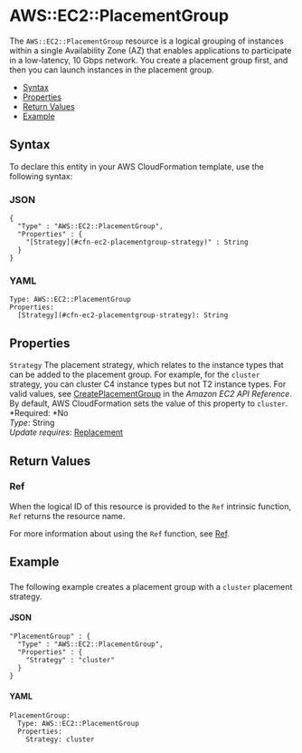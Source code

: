 # AWS::EC2::PlacementGroup<a name="aws-resource-ec2-placementgroup"></a>

The `AWS::EC2::PlacementGroup` resource is a logical grouping of instances within a single Availability Zone \(AZ\) that enables applications to participate in a low\-latency, 10 Gbps network\. You create a placement group first, and then you can launch instances in the placement group\.


+ [Syntax](#aws-resource-ec2-placementgroup-syntax)
+ [Properties](#w3ab2c21c10d408b9)
+ [Return Values](#w3ab2c21c10d408c11)
+ [Example](#w3ab2c21c10d408c13)

## Syntax<a name="aws-resource-ec2-placementgroup-syntax"></a>

To declare this entity in your AWS CloudFormation template, use the following syntax:

### JSON<a name="aws-resource-ec2-placementgroup-syntax.json"></a>

```
{
  "Type" : "AWS::EC2::PlacementGroup",
  "Properties" : {
    "[Strategy](#cfn-ec2-placementgroup-strategy)" : String
  }
}
```

### YAML<a name="aws-resource-ec2-placementgroup-syntax.yaml"></a>

```
Type: AWS::EC2::PlacementGroup
Properties: 
  [Strategy](#cfn-ec2-placementgroup-strategy): String
```

## Properties<a name="w3ab2c21c10d408b9"></a>

`Strategy`  <a name="cfn-ec2-placementgroup-strategy"></a>
The placement strategy, which relates to the instance types that can be added to the placement group\. For example, for the `cluster` strategy, you can cluster C4 instance types but not T2 instance types\. For valid values, see [CreatePlacementGroup](http://docs.aws.amazon.com/AWSEC2/latest/APIReference/API_CreatePlacementGroup.html) in the *Amazon EC2 API Reference*\. By default, AWS CloudFormation sets the value of this property to `cluster`\.  
*Required: *No  
*Type*: String  
*Update requires*: [Replacement](using-cfn-updating-stacks-update-behaviors.md#update-replacement)

## Return Values<a name="w3ab2c21c10d408c11"></a>

### Ref<a name="w3ab2c21c10d408c11b2"></a>

When the logical ID of this resource is provided to the `Ref` intrinsic function, `Ref` returns the resource name\.

For more information about using the `Ref` function, see [Ref](intrinsic-function-reference-ref.md)\.

## Example<a name="w3ab2c21c10d408c13"></a>

### <a name="w3ab2c21c10d408c13b2"></a>

The following example creates a placement group with a `cluster` placement strategy\.

#### JSON<a name="aws-resource-ec2-placementgroup-example-1.json"></a>

```
"PlacementGroup" : {
  "Type" : "AWS::EC2::PlacementGroup",
  "Properties" : {
    "Strategy" : "cluster"
  }
}
```

#### YAML<a name="aws-resource-ec2-placementgroup-example-1.yaml"></a>

```
PlacementGroup:
  Type: AWS::EC2::PlacementGroup
  Properties:
    Strategy: cluster
```